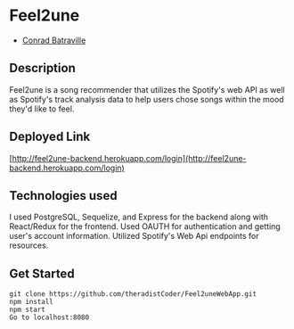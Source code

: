 # Feel2une
* [Conrad Batraville](https://github.com/theradistcoder)


## Description
Feel2une is a song recommender that utilizes the Spotify's web
API as well as Spotify's track analysis data to help users chose songs within the
mood they'd like to feel.

## Deployed Link
[http://feel2une-backend.herokuapp.com/login](http://feel2une-backend.herokuapp.com/login)

## Technologies used
I used PostgreSQL, Sequelize, and Express for the backend along with React/Redux for the frontend. Used OAUTH for authentication and getting user's account information. Utilized Spotify's Web Api endpoints for resources.

## Get Started
```
git clone https://github.com/theradistCoder/Feel2uneWebApp.git
npm install
npm start
Go to localhost:8080
